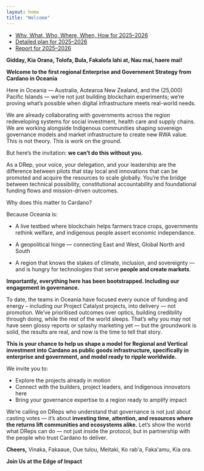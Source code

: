 ```yaml
---
layout: home
title: "Welcome"
---
```


- [Why, What, Who, Where, When, How for 2025–2026](/cino-2025-2026-5w1h/)
- [Detailed plan for 2025–2026](/cino-2025-2026/)
- [Report for 2025–2026](/cino-2025-2026-report/)

**Gidday, Kia Orana, Tolofa, Bula, Fakalofa lahi at, Nau mai, haere mai\!** 

**Welcome to the first regional Enterprise and Government Strategy from Cardano in Oceania**

Here in Oceania — Australia, Aotearoa New Zealand, and the (25,000) Pacific Islands — we’re not just building blockchain experiments; we’re proving what’s possible when digital infrastructure meets real-world needs.

We are already collaborating with governments across the region  redeveloping systems for social investment, health care and supply chains. We are working alongside Indigenous communities shaping sovereign governance models and market infrastructure to create new RWA value. This is not theory. This is work on the ground.

But here’s the invitation: **we can’t do this without you.**

As a DRep, your voice, your delegation, and your leadership are the difference between pilots that stay local and innovations that can be promoted and acquire the resources to scale globally. You’re the bridge between technical possibility, constitutional accountability and foundational funding flows and mission-driven outcomes.

Why does this matter to Cardano?

Because Oceania is:

- A live testbed where blockchain helps farmers trace crops, governments rethink welfare, and indigenous people assert economic independance.
 
- A geopolitical hinge — connecting East and West, Global North and South

- A region that knows the stakes of climate, inclusion, and sovereignty — and is hungry for technologies that serve **people and create markets**.

**Importantly, everything here has been bootstrapped. Including our engagement in governance.**

To date, the teams in Oceania have focused every ounce of funding and energy – including our Project Catalyst projects, into delivery — not promotion. We’ve prioritised outcomes over optics, building credibility through doing, while the rest of the world sleeps. That’s why you may not have seen glossy reports or splashy marketing yet — but the groundwork is solid, the results are real, and now is the time to tell that story.

**This is your chance to help us shape a model for Regional and Vertical investment into Cardano as public goods infrastructure, specifically in enterprise and government, and model ready to ripple worldwide.**

We invite you to:

- Explore the projects already in motion
- Connect with the builders, project leaders, and Indigenous innovators here
- Bring your governance expertise to a region ready to amplify impact

We’re calling on DReps who understand that governance is not just about casting votes — it’s about **investing time, attention, and resources where the returns lift communities and ecosystems alike.** Let’s show the world what DReps can do — not just inside the protocol, but in partnership with the people who trust Cardano to deliver.

**Cheers,** Vinaka, Fakaaue, Oue tulou, Meitaki, Ko rab'a, Faka'amu, Kia ora.  

**Join Us at the Edge of Impact**

